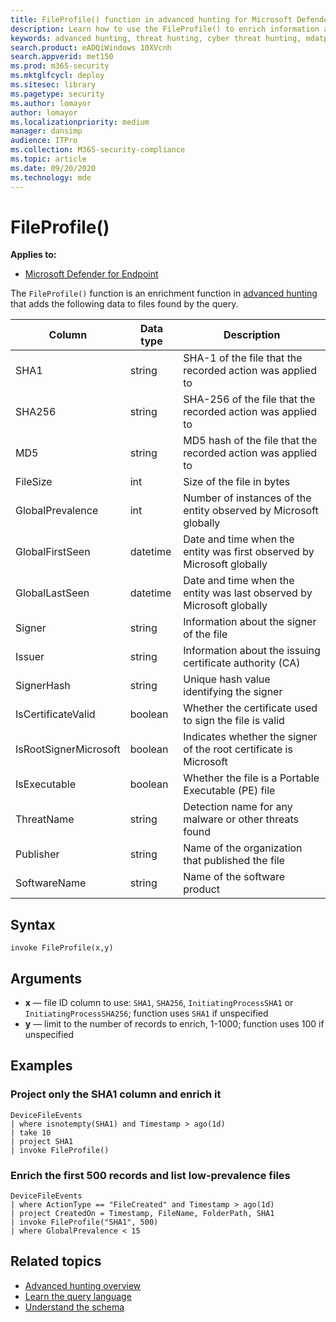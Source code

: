 ```yaml
---
title: FileProfile() function in advanced hunting for Microsoft Defender for Endpoint
description: Learn how to use the FileProfile() to enrich information about files in your advanced hunting query results
keywords: advanced hunting, threat hunting, cyber threat hunting, mdatp, Microsoft Defender ATP, Microsoft Defender for Endpoint, Windows Defender, Windows Defender ATP, Windows Defender Advanced Threat Protection, search, query, telemetry, schema reference, kusto, FileProfile, file profile, function, enrichment
search.product: eADQiWindows 10XVcnh
search.appverid: met150
ms.prod: m365-security
ms.mktglfcycl: deploy
ms.sitesec: library
ms.pagetype: security
ms.author: lomayor
author: lomayor
ms.localizationpriority: medium
manager: dansimp
audience: ITPro
ms.collection: M365-security-compliance
ms.topic: article
ms.date: 09/20/2020
ms.technology: mde
---
```


# FileProfile()

**Applies to:**
- [Microsoft Defender for Endpoint](https://go.microsoft.com/fwlink/p/?linkid=2146631)

The `FileProfile()` function is an enrichment function in [advanced hunting](advanced-hunting-overview.md) that adds the following data to files found by the query.

Column | Data type | Description
-|-|-
SHA1 | string | SHA-1 of the file that the recorded action was applied to
SHA256 | string | SHA-256 of the file that the recorded action was applied to
MD5 | string | MD5 hash of the file that the recorded action was applied to
FileSize | int | Size of the file in bytes
GlobalPrevalence | int | Number of instances of the entity observed by Microsoft globally
GlobalFirstSeen | datetime | Date and time when the entity was first observed by Microsoft globally
GlobalLastSeen | datetime | Date and time when the entity was last observed by Microsoft globally
Signer | string | Information about the signer of the file
Issuer | string | Information about the issuing certificate authority (CA)
SignerHash | string | Unique hash value identifying the signer
IsCertificateValid | boolean | Whether the certificate used to sign the file is valid
IsRootSignerMicrosoft | boolean | Indicates whether the signer of the root certificate is Microsoft
IsExecutable | boolean | Whether the file is a Portable Executable (PE) file
ThreatName | string | Detection name for any malware or other threats found
Publisher | string | Name of the organization that published the file
SoftwareName | string | Name of the software product

## Syntax

```kusto
invoke FileProfile(x,y)
```

## Arguments

- **x** — file ID column to use: `SHA1`, `SHA256`, `InitiatingProcessSHA1` or `InitiatingProcessSHA256`; function uses `SHA1` if unspecified
- **y** — limit to the number of records to enrich, 1-1000; function uses 100 if unspecified

## Examples

### Project only the SHA1 column and enrich it

```kusto
DeviceFileEvents
| where isnotempty(SHA1) and Timestamp > ago(1d)
| take 10
| project SHA1
| invoke FileProfile()
```

### Enrich the first 500 records and list low-prevalence files

```kusto
DeviceFileEvents
| where ActionType == "FileCreated" and Timestamp > ago(1d)
| project CreatedOn = Timestamp, FileName, FolderPath, SHA1
| invoke FileProfile("SHA1", 500) 
| where GlobalPrevalence < 15
```

## Related topics

- [Advanced hunting overview](advanced-hunting-overview.md)
- [Learn the query language](advanced-hunting-query-language.md)
- [Understand the schema](advanced-hunting-schema-reference.md)

